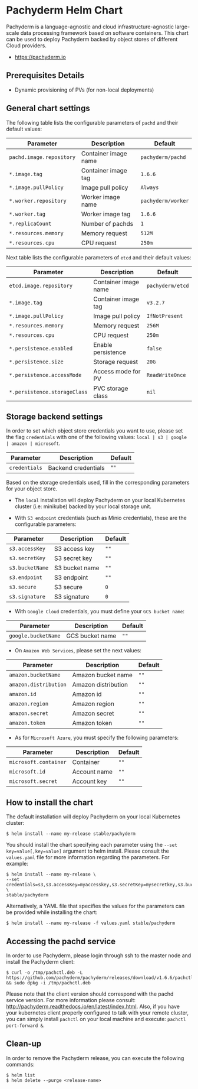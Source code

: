 Pachyderm Helm Chart
====================

Pachyderm is a language-agnostic and cloud infrastructure-agnostic large-scale data processing framework based on software containers. This chart can be used to deploy Pachyderm backed by object stores of different Cloud providers.

* https://pachyderm.io

Prerequisites Details
---------------------

-	Dynamic provisioning of PVs (for non-local deployments)

General chart settings
----------------------

The following table lists the configurable parameters of `pachd` and their default values:

| Parameter                | Description           | Default           |
|--------------------------|-----------------------|-------------------|
| `pachd.image.repository` | Container image name  | `pachyderm/pachd` |
| `*.image.tag`            | Container image tag   | `1.6.6`           |
| `*.image.pullPolicy`     | Image pull policy     | `Always`          |
| `*.worker.repository`    | Worker image name     | `pachyderm/worker`|
| `*.worker.tag`           | Worker image tag      | `1.6.6`           |
| `*.replicaCount`         | Number of pachds      | `1`               |
| `*.resources.memory`     | Memory request        | `512M`            |
| `*.resources.cpu`        | CPU request           | `250m`            |


Next table lists the configurable parameters of `etcd` and their default values:

| Parameter                   | Description           | Default           |
|-----------------------------|-----------------------|-------------------|
| `etcd.image.repository`     | Container image name  | `pachyderm/etcd`  |
| `*.image.tag`               | Container image tag   | `v3.2.7`          |
| `*.image.pullPolicy`        | Image pull policy     | `IfNotPresent`    |
| `*.resources.memory`        | Memory request        | `256M`            |
| `*.resources.cpu`           | CPU request           | `250m`            |
| `*.persistence.enabled`     | Enable persistence    | `false`           |
| `*.persistence.size`        | Storage request       | `20G`             |
| `*.persistence.accessMode`  | Access mode for PV    | `ReadWriteOnce`   |
| `*.persistence.storageClass`| PVC storage class     | `nil`             |


Storage backend settings
------------------------

In order to set which object store credentials you want to use, please set the flag `credentials` with one of the following values: `local | s3 | google | amazon | microsoft`.

| Parameter                | Description           | Default           |
|--------------------------|-----------------------|-------------------|
| `credentials`            | Backend credentials   | ""                |


Based on the storage credentials used, fill in the corresponding parameters for your object store.

-	The `local` installation will deploy Pachyderm on your local Kubernetes cluster (i.e: minikube) backed by your local storage unit. 

-	With `S3 endpoint` credentials (such as Minio credentials), these are the configurable parameters:

| Parameter                | Description           | Default           |
|--------------------------|-----------------------|-------------------|
| `s3.accessKey`           | S3 access key         | `""`              |
| `s3.secretKey`           | S3 secret key         | `""`              |
| `s3.bucketName`          | S3 bucket name        | `""`              |
| `s3.endpoint`            | S3 endpoint           | `""`              |
| `s3.secure`              | S3 secure             | `0`               |
| `s3.signature`           | S3 signature          | `0`               |


-	With `Google Cloud` credentials, you must define your `GCS bucket name`:

| Parameter                | Description           | Default           |
|--------------------------|-----------------------|-------------------|
| `google.bucketName`      | GCS bucket name       | `""`              |


-	On `Amazon Web Services`, please set the next values:

| Parameter                | Description           | Default           |
|--------------------------|-----------------------|-------------------|
| `amazon.bucketName`      | Amazon bucket name    | `""`              |
| `amazon.distribution`    | Amazon distribution   | `""`              |
| `amazon.id`              | Amazon id             | `""`              |
| `amazon.region`          | Amazon region         | `""`              |
| `amazon.secret`          | Amazon secret         | `""`              |
| `amazon.token`           | Amazon token          | `""`              |


-	As for `Microsoft Azure`, you must specify the following parameters:

| Parameter                | Description           | Default           |
|--------------------------|-----------------------|-------------------|
| `microsoft.container`    | Container             | `""`              |
| `microsoft.id`           | Account name          | `""`              |
| `microsoft.secret`       | Account key           | `""`              |


How to install the chart
------------------------

The default installation will deploy Pachyderm on your local Kubernetes cluster:

```console
$ helm install --name my-release stable/pachyderm
```

You should install the chart specifying each parameter using the `--set key=value[,key=value]` argument to helm install. Please consult the `values.yaml` file for more information regarding the parameters. For example:


```console
$ helm install --name my-release \
--set credentials=s3,s3.accessKey=myaccesskey,s3.secretKey=mysecretkey,s3.bucketName=default_bucket,s3.endpoint=domain.subdomain:8080,etcd.persistence.enabled=true,etcd.persistence.accessMode=ReadWriteMany,"signature=\"1\"","secure=\"1\"" \
stable/pachyderm
```

Alternatively, a YAML file that specifies the values for the parameters can be provided while installing the chart:

```console
$ helm install --name my-release -f values.yaml stable/pachyderm
```

Accessing the pachd service
---------------------------

In order to use Pachyderm, please login through ssh to the master node and install the Pachyderm client:

```console
$ curl -o /tmp/pachctl.deb -L https://github.com/pachyderm/pachyderm/releases/download/v1.6.6/pachctl_1.6.6_amd64.deb && sudo dpkg -i /tmp/pachctl.deb
```

Please note that the client version should correspond with the pachd service version. For more information please consult: http://pachyderm.readthedocs.io/en/latest/index.html. Also, if you have your kubernetes client properly configured to talk with your remote cluster, you can simply install `pachctl` on your local machine and execute: `pachctl port-forward &`.

Clean-up
-------

In order to remove the Pachyderm release, you can execute the following commands:

```console
$ helm list
$ helm delete --purge <release-name>
```
